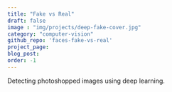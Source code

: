 ```yaml
---
title: "Fake vs Real"
draft: false
image : "img/projects/deep-fake-cover.jpg"
category: "computer-vision"
github_repo: 'faces-fake-vs-real'
project_page:
blog_post:
order: -1
---
```


Detecting photoshopped images using deep learning.
